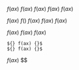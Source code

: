 ${} { } f(ax) { }$
${} { } f(ax) { }$
${} f(ax) {}$
${} f(ax) {}$
${} f(ax) {}$

${} f(ax) {}$
$f()$
${} f(ax) {}$
${} f(ax) {}$
${} f(ax) {}$

${} f(ax) {}$
	${} f(ax) {}$
	${} f(ax) {}$

	${} f(ax) {}$
	${} f(ax) {}$

${} f(ax) {}$
$$